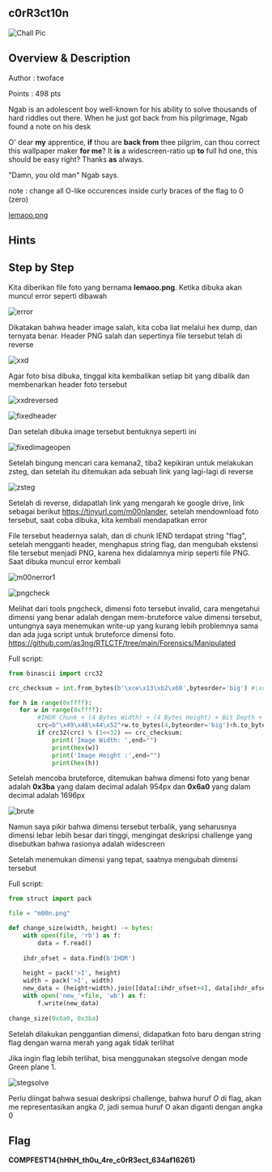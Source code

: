 ## c0rR3ct10n

![Chall Pic](attachments/chall.png)

## Overview & Description

Author : twoface

Points : 498 pts

Ngab is an adolescent boy well-known for his ability to solve thousands of hard riddles out there. When he just got back from his pilgrimage, Ngab found a note on his desk

O' dear **my** apprentice, **if** thou are **back from** thee pilgrim, can thou correct this wallpaper maker **for me**? 
It **is** a widescreen-ratio up **to** full hd one, this should be easy right?
Thanks **as** always.

"Damn, you old man" Ngab says.

note : change all O-like occurences inside curly braces of the flag to 0 (zero)

[lemaoo.png](https://ctf.compfest.id/files/ed99cd75fd5e4923bc0cd08d18627182/lemaoo.png?token=eyJ1c2VyX2lkIjo3NzMsInRlYW1faWQiOjQ4NiwiZmlsZV9pZCI6MTIyfQ.Y3OAZA.6YR5jzIQPSVsoAfMKrKRCfKddR4)

## Hints


## Step by Step

Kita diberikan file foto yang bernama **lemaoo.png**. Ketika dibuka akan muncul error seperti dibawah

![error](attachments/openimage.png)

Dikatakan bahwa header image salah, kita coba liat melalui hex dump, dan ternyata benar. Header PNG salah dan sepertinya file tersebut telah di reverse

![xxd](attachments/xxd.png)

Agar foto bisa dibuka, tinggal kita kembalikan setiap bit yang dibalik dan membenarkan header foto tersebut

![xxdreversed](attachments/xxdreversed.png)

![fixedheader](attachments/picreversed.png)

Dan setelah dibuka image tersebut bentuknya seperti ini

![fixedimageopen](attachments/fixedimageopen.png)

Setelah bingung mencari cara kemana2, tiba2 kepikiran untuk melakukan zsteg, dan setelah itu ditemukan ada sebuah link yang lagi-lagi di reverse

![zsteg](attachments/zsteg.png)

Setelah di reverse, didapatlah link yang mengarah ke google drive, link sebagai berikut https://tinyurl.com/m00nlander, setelah mendownload foto tersebut, saat coba dibuka, kita kembali mendapatkan error

File tersebut headernya salah, dan di chunk IEND terdapat string "flag", setelah mengganti header, menghapus string flag, dan mengubah ekstensi file tersebut menjadi PNG, karena hex didalamnya mirip seperti file PNG. Saat dibuka muncul error kembali

![m00nerror1](attachments/m00nopen.png)

![pngcheck](attachments/pngcheck.png)

Melihat dari tools pngcheck, dimensi foto tersebut invalid, cara mengetahui dimensi yang benar adalah dengan mem-bruteforce value dimensi tersebut, untungnya saya menemukan write-up yang kurang lebih problemnya sama dan ada juga script untuk bruteforce dimensi foto. https://github.com/as3ng/RTLCTF/tree/main/Forensics/Manipulated

Full script:

```python
from binascii import crc32

crc_checksum = int.from_bytes(b'\xce\x13\xb2\x60',byteorder='big') #\xce\x13\xb2\x60

for h in range(0xffff):
   for w in range(0xffff):
   	    #IHDR Chunk + (4 Bytes Width) + (4 Bytes Height) + Bit Depth + Col Type + Compression Method + Filter Method + Interlace Method
   	    crc=b"\x49\x48\x44\x52"+w.to_bytes(4,byteorder='big')+h.to_bytes(4,byteorder='big')+b"\x08\x02\x00\x00\x00"
   	    if crc32(crc) % (1<<32) == crc_checksum:
   		    print('Image Width: ',end="")
   		    print(hex(w))
   		    print('Image Height :',end="")
   		    print(hex(h))
```

Setelah mencoba bruteforce, ditemukan bahwa dimensi foto yang benar adalah **0x3ba** yang dalam decimal adalah 954px dan **0x6a0** yang dalam decimal adalah 1696px

![brute](attachments/bruteforce.png)

Namun saya pikir bahwa dimensi tersebut terbalik, yang seharusnya dimensi lebar lebih besar dari tinggi, mengingat deskripsi challenge yang disebutkan bahwa rasionya adalah widescreen

Setelah menemukan dimensi yang tepat, saatnya mengubah dimensi tersebut

Full script:

```python
from struct import pack

file = "m00n.png"

def change_size(width, height) -> bytes:
    with open(file, 'rb') as f:
        data = f.read()
        
    ihdr_ofset = data.find(b'IHDR')
    
    height = pack('>I', height)
    width = pack('>I', width)
    new_data = (height+width).join([data[:ihdr_ofset+4], data[ihdr_ofset+4+8:]])
    with open('new_'+file, 'wb') as f:
        f.write(new_data)
        
change_size(0x6a0, 0x3ba)
```

Setelah dilakukan penggantian dimensi, didapatkan foto baru dengan string flag dengan warna merah yang agak tidak terlihat

Jika ingin flag lebih terlihat, bisa menggunakan stegsolve dengan mode Green plane 1.

![stegsolve](attachments/stegsolve.png)

Perlu diingat bahwa sesuai deskripsi challenge, bahwa huruf *O* di flag, akan me representasikan angka *0*, jadi semua huruf O akan diganti dengan angka 0

## Flag

**COMPFEST14{hHhH_th0u_4re_c0rR3ect_634af16261}**
